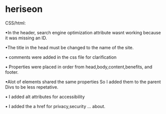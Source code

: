 # heriseon


CSS/html:

•In the header, search engine optimization <a> attribute wasnt working because it was missing an ID.

•The title in the head must be changed to the name of the site.

• comments were added in the css file for clarification

• Properties were placed in order from head,body,content,benefits, and footer. 

•Alot of elements shared the same properties So I added them to the parent Divs to be less repetative. 

• I added alt attributes for accessibility

• I added the a href for privacy,security ... about. 
 

